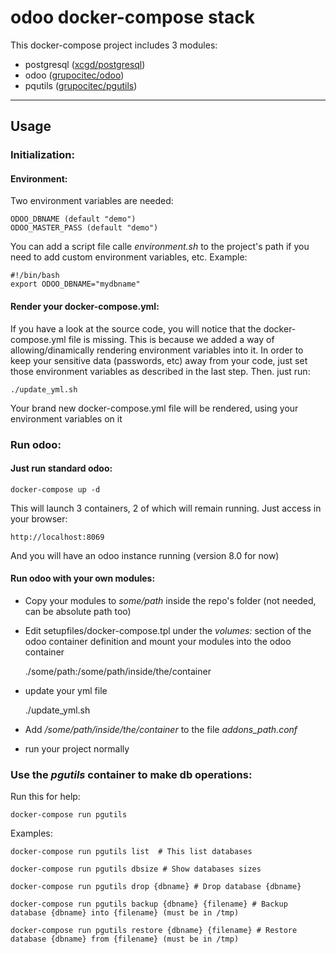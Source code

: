 odoo docker-compose stack
=======================

This docker-compose project includes 3 modules:
- postgresql ([xcgd/postgresql](https://bitbucket.org/xcgd/postgresql))
- odoo ([grupocitec/odoo](https://github.com/citec/docker-odoo))
- pqutils ([grupocitec/pgutils](https://github.com/citec/docker-pgutils))

----------


Usage
-------------

### Initialization:

#### Environment:

Two environment variables are needed:

    ODOO_DBNAME (default "demo")
    ODOO_MASTER_PASS (default "demo")
You can add a script file calle <i>environment.sh</i> to the project's path if you need to add custom environment variables, etc.
Example:

    #!/bin/bash
    export ODOO_DBNAME="mydbname"

#### Render your docker-compose.yml:

If you have a look at the source code, you will notice that the docker-compose.yml file is missing. This is because we added a way of allowing/dinamically rendering environment variables into it. In order to keep your sensitive data (passwords, etc) away from your code, just set those environment variables as described in the last step. Then. just run:

    ./update_yml.sh
Your brand new docker-compose.yml file will be rendered, using your environment variables on it

###  Run odoo:

####  Just run standard odoo:

    docker-compose up -d
This will launch 3 containers, 2 of which will remain running. Just access in your browser:

    http://localhost:8069
And you will have an odoo instance running (version 8.0 for now)

#### Run odoo with your own modules:

- Copy your modules to <i>some/path</i> inside the repo's folder (not needed, can be absolute path too)
- Edit setupfiles/docker-compose.tpl under the <i>volumes:</i> section of the odoo container definition and mount your modules into the odoo container

    ./some/path:/some/path/inside/the/container

- update your yml file

    ./update_yml.sh

- Add <i>/some/path/inside/the/container</i> to the file <i>addons_path.conf</i>
- run your project normally

### Use the <i>pgutils</i> container to make db operations:

Run this for help:

    docker-compose run pgutils

Examples:

    docker-compose run pgutils list  # This list databases

    docker-compose run pgutils dbsize # Show databases sizes

    docker-compose run pgutils drop {dbname} # Drop database {dbname}

    docker-compose run pgutils backup {dbname} {filename} # Backup database {dbname} into {filename} (must be in /tmp)

    docker-compose run pgutils restore {dbname} {filename} # Restore database {dbname} from {filename} (must be in /tmp)
